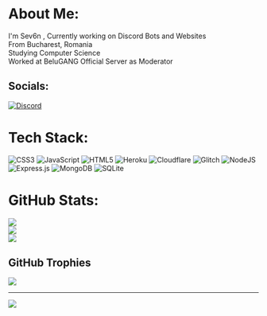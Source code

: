 # About Me:
I'm Sev6n , Currently working on Discord Bots and Websites<br>From Bucharest, Romania <br>Studying Computer Science<br>Worked at BeluGANG Official Server as Moderator <br>


##  Socials:
[![Discord](https://img.shields.io/badge/Discord-%237289DA.svg?logo=discord&logoColor=white)](https://discord.gg/VZw8KPTXGB)  

# Tech Stack:
![CSS3](https://img.shields.io/badge/css3-%231572B6.svg?style=for-the-badge&logo=css3&logoColor=white) ![JavaScript](https://img.shields.io/badge/javascript-%23323330.svg?style=for-the-badge&logo=javascript&logoColor=%23F7DF1E) ![HTML5](https://img.shields.io/badge/html5-%23E34F26.svg?style=for-the-badge&logo=html5&logoColor=white) ![Heroku](https://img.shields.io/badge/heroku-%23430098.svg?style=for-the-badge&logo=heroku&logoColor=white) ![Cloudflare](https://img.shields.io/badge/Cloudflare-F38020?style=for-the-badge&logo=Cloudflare&logoColor=white) ![Glitch](https://img.shields.io/badge/glitch-%233333FF.svg?style=for-the-badge&logo=glitch&logoColor=white) ![NodeJS](https://img.shields.io/badge/node.js-6DA55F?style=for-the-badge&logo=node.js&logoColor=white) ![Express.js](https://img.shields.io/badge/express.js-%23404d59.svg?style=for-the-badge&logo=express&logoColor=%2361DAFB) ![MongoDB](https://img.shields.io/badge/MongoDB-%234ea94b.svg?style=for-the-badge&logo=mongodb&logoColor=white) ![SQLite](https://img.shields.io/badge/sqlite-%2307405e.svg?style=for-the-badge&logo=sqlite&logoColor=white)
# GitHub Stats:
![](https://github-readme-stats.vercel.app/api?username=Sev6nOfficial&theme=dark&hide_border=false&include_all_commits=true&count_private=true)<br/>
![](https://github-readme-streak-stats.herokuapp.com/?user=Sev6nOfficial&theme=dark&hide_border=false)<br/>
![](https://github-readme-stats.vercel.app/api/top-langs/?username=Sev6nOfficial&theme=dark&hide_border=false&include_all_commits=true&count_private=true&layout=compact)

##  GitHub Trophies
![](https://github-profile-trophy.vercel.app/?username=Sev6nOfficial&theme=radical&no-frame=false&no-bg=false&margin-w=4)

---
[![](https://visitcount.itsvg.in/api?id=Sev6nOfficial&icon=0&color=0)](https://visitcount.itsvg.in)

